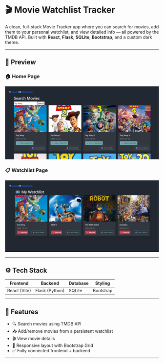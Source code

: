 # 🎬 Movie Watchlist Tracker

A clean, full-stack Movie Tracker app where you can search for movies, add them to your personal watchlist, and view detailed info — all powered by the TMDB API. Built with **React**, **Flask**, **SQLite**, **Bootstrap**, and a custom dark theme.

---

## 📸 Preview

### 🏠 Home Page

![Home Page](assets/screenshots/home_page.png)

### 📋 Watchlist Page

![Watchlist Page](assets/screenshots/watchlist_page.png)

---

## ⚙️ Tech Stack

| Frontend | Backend | Database | Styling |
|----------|---------|----------|---------|
| React (Vite) | Flask (Python) | SQLite | Bootstrap |

---

## 🌟 Features

- 🔍 Search movies using TMDB API
- 📥 Add/remove movies from a persistent watchlist
- 🎬 View movie details
- 📱 Responsive layout with Bootstrap Grid
- ✅ Fully connected frontend + backend

---
